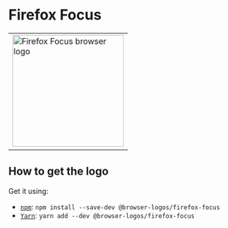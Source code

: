 Firefox Focus
=============

<!-- markdownlint-disable line-length no-inline-html -->
<table>
    <tr height=230>
        <td>
            <a href="https://github.com/alrra/browser-logos/tree/1041fd0578413b64b559a28467c8108245ba4a68/src/firefox-focus">
                <img width=220 src="https://raw.githubusercontent.com/alrra/browser-logos/1041fd0578413b64b559a28467c8108245ba4a68/src/firefox-focus/firefox-focus_512x512.png" alt="Firefox Focus browser logo">
            </a>
        </td>
    </tr>
</table>
<!-- markdownlint-enable line-length no-inline-html -->

How to get the logo
-------------------

Get it using:

* [`npm`][npm]: `npm install --save-dev @browser-logos/firefox-focus`
* [`Yarn`][yarn]: `yarn add --dev @browser-logos/firefox-focus`

<!-- Link labels: -->

[npm]: https://www.npmjs.com/
[yarn]: https://yarnpkg.com/
